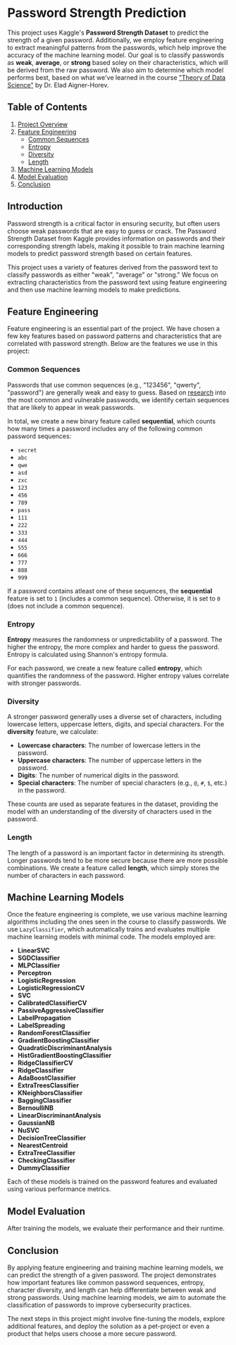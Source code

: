 # Password Strength Prediction

This project uses Kaggle's **Password Strength Dataset** to predict the strength of a given password. Additionally, we employ feature engineering to extract meaningful patterns from the passwords, which help improve the accuracy of the machine learning model. Our goal is to classify passwords as **weak**, **average**, or **strong** based soley on their characteristics, which will be derived from the raw password. We also aim to determine which model performs best, based on what we've learned in the course ["Theory of Data Science"](https://aigner-horev.wixsite.com/eigen/tds)  by Dr. Elad Aigner-Horev.
## Table of Contents

1. [Project Overview](#project-overview)
2. [Feature Engineering](#feature-engineering)
   - [Common Sequences](#common-sequences)
   - [Entropy](#entropy)
   - [Diversity](#diversity)
   - [Length](#length)
3. [Machine Learning Models](#machine-learning-models)
4. [Model Evaluation](#model-evaluation)
5. [Conclusion](#conclusion)

## Introduction

Password strength is a critical factor in ensuring security, but often users choose weak passwords that are easy to guess or crack. The Password Strength Dataset from Kaggle provides information on passwords and their corresponding strength labels, making it possible to train machine learning models to predict password strength based on certain features.

This project uses a variety of features derived from the password text to classify passwords as either "weak", "average" or "strong." We focus on extracting characteristics from the password text using feature engineering and then use machine learning models to make predictions.

## Feature Engineering

Feature engineering is an essential part of the project. We have chosen a few key features based on password patterns and characteristics that are correlated with password strength. Below are the features we use in this project:

### Common Sequences

Passwords that use common sequences (e.g., "123456", "qwerty", "password") are generally weak and easy to guess. Based on [research](https://www.codemotion.com/magazine/cybersecurity/the-most-common-passwords-of-2024-weve-all-used-them-at-least-oncecybersecurity) into the most common and vulnerable passwords, we identify certain sequences that are likely to appear in weak passwords.

In total, we create a new binary feature called **sequential**, which counts how many times a password includes any of the following common password sequences:

- `secret`
- `abc`
- `qwe`
- `asd`
- `zxc`
- `123`
- `456`
- `789`
- `pass`
- `111`
- `222`
- `333`
- `444`
- `555`
- `666`
- `777`
- `888`
- `999`

If a password contains atleast one of these sequences, the **sequential** feature is set to `1` (includes a common sequence). Otherwise, it is set to `0` (does not include a common sequence). 

### Entropy

**Entropy** measures the randomness or unpredictability of a password. The higher the entropy, the more complex and harder to guess the password. Entropy is calculated using Shannon's entropy formula.

For each password, we create a new feature called **entropy**, which quantifies the randomness of the password. Higher entropy values correlate with stronger passwords.

### Diversity

A stronger password generally uses a diverse set of characters, including lowercase letters, uppercase letters, digits, and special characters. For the **diversity** feature, we calculate:

- **Lowercase characters**: The number of lowercase letters in the password.
- **Uppercase characters**: The number of uppercase letters in the password.
- **Digits**: The number of numerical digits in the password.
- **Special characters**: The number of special characters (e.g., `@`, `#`, `$`, etc.) in the password.

These counts are used as separate features in the dataset, providing the model with an understanding of the diversity of characters used in the password.

### Length

The length of a password is an important factor in determining its strength. Longer passwords tend to be more secure because there are more possible combinations. We create a feature called **length**, which simply stores the number of characters in each password.

## Machine Learning Models

Once the feature engineering is complete, we use various machine learning algorithms including the ones seen in the course to classify passwords. We use `LazyClassifier`, which automatically trains and evaluates multiple machine learning models with minimal code. The models employed are:

- **LinearSVC**  
- **SGDClassifier**  
- **MLPClassifier**  
- **Perceptron**  
- **LogisticRegression**  
- **LogisticRegressionCV**  
- **SVC**  
- **CalibratedClassifierCV**  
- **PassiveAggressiveClassifier**  
- **LabelPropagation**  
- **LabelSpreading**  
- **RandomForestClassifier**  
- **GradientBoostingClassifier**  
- **QuadraticDiscriminantAnalysis**  
- **HistGradientBoostingClassifier**  
- **RidgeClassifierCV**  
- **RidgeClassifier**  
- **AdaBoostClassifier**  
- **ExtraTreesClassifier**  
- **KNeighborsClassifier**  
- **BaggingClassifier**  
- **BernoulliNB**  
- **LinearDiscriminantAnalysis**  
- **GaussianNB**  
- **NuSVC**  
- **DecisionTreeClassifier**  
- **NearestCentroid**  
- **ExtraTreeClassifier**  
- **CheckingClassifier**  
- **DummyClassifier**  

Each of these models is trained on the password features and evaluated using various performance metrics.


## Model Evaluation

After training the models, we evaluate their performance and their runtime.

## Conclusion

By applying feature engineering and training machine learning models, we can predict the strength of a given password. The project demonstrates how important features like common password sequences, entropy, character diversity, and length can help differentiate between weak and strong passwords. Using machine learning models, we aim to automate the classification of passwords to improve cybersecurity practices.

The next steps in this project might involve fine-tuning the models, explore additional features, and deploy the solution as a pet-project or even a product that helps users choose a more secure password.
